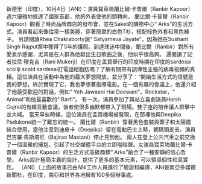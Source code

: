 新德里（印度），10月4日（ANI）：演員寶萊塢蘭比爾·卡普爾（Ranbir Kapoor）週六優雅地抵達了國家首都，他的外表使他的頭轉向。 蘭比爾·卡普爾（Ranbir Kapoor）觀看了時尚品牌商店的發布會，並在Saket的購物中心“ Arks”的生活方式。演員看起來像往常一樣美麗，穿著簡單的白色T衫，搭配棕色外套和黑色褲子。 另請閱讀Rhea Chakraborty說“ Satyameva Jayate”，因為她在Sushant Singh Rajput案中獲得了5年的護照。到達球迷中間後，蘭比爾（Ranbir）對所有愛表示感謝，尤其是在人群為他獻出生日歌曲之後，他似乎很高興。 還閱讀了記者拉尼·穆克吉（Rani Mukerji）在印度在孟買舉行的印度時期在印度的sardesai scollji scold sardesai打電話給脂肪嗎？了解有關帶有誤導性主張的病毒視頻的真相。這位演員在活動中為他的最大夢想開​​放，並分享了：“開始生活方式的信號是我的夢想，終於實現了它，我也夢想著指導電影。在一個有趣的會議上，他還介紹了他最受歡迎的對話，例如“ Yeh Jawaani Hai Deewani”，Rockstar，“ Animal”和他最喜歡的“ Barfi”。 有一次，演員參加了與站立喜劇演員Harsh Gujral的有趣互動會議，後者使很多幽默都帶入了現場。雙子座的陪伴讓人群擊中並大喊。 當天早些時候，這位演員在孟買機場被發現，在那裡他與Deepika Padukone統一了難忘的統一。 蘭比爾（Ranbir）穿著黑色套裝與蓋子和太陽鏡結合使用，當他注意到迪皮卡（Deepika）留在電動巴士上時，朝碼頭走去。演員巴吉羅·馬斯塔尼（Bajirao Mastani）停止見到他。 兩人在登上公共汽車之前交換了一個溫暖的擁抱，引起了社交媒體平台的立即嗡嗡聲。女演員寶萊塢蘭比爾·卡普爾（Ranbir Kapoor）的生活方式高級商標“ Arks”融合了一種安靜的信心哲學。 Arks設計極簡主義的設計，提供了更多的基本元素，可以領導個性和真實性。 （ANI）（上面的故事已由ANI工作人員進行了驗證和編譯，ANI是南亞多媒體新聞社，在印度，南亞和世界各地擁有100多個辦事處。